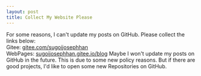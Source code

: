 ```yaml
---
layout: post
title: Collect My Website Please
---
```


For some reasons, I can't update my posts on GitHub. Please collect the links below:                                                                                   
Gitee: [gitee.com/sugoijosephhan](https://gitee.com/sugoijosephhan)                                        
WebPages: [sugoijosephhan.gitee.io/blog](https://sugoijosephhan.gitee.io/blog/)
Maybe I won't update my posts on GitHub in the future. This is due to some new policy reasons. But if there are good projects, I'd like to open some new Repositories on GitHub.

